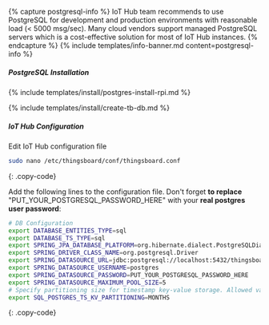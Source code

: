 {% capture postgresql-info %}
IoT Hub team recommends to use PostgreSQL for development and production environments with reasonable load (< 5000 msg/sec).
Many cloud vendors support managed PostgreSQL servers which is a cost-effective solution for most of IoT Hub instances.
{% endcapture %}
{% include templates/info-banner.md content=postgresql-info %}

##### PostgreSQL Installation

{% include templates/install/postgres-install-rpi.md %}

{% include templates/install/create-tb-db.md %}

##### IoT Hub Configuration

Edit IoT Hub configuration file 

```bash 
sudo nano /etc/thingsboard/conf/thingsboard.conf
``` 
{: .copy-code}

Add the following lines to the configuration file. Don't forget **to replace** "PUT_YOUR_POSTGRESQL_PASSWORD_HERE" with your **real postgres user password**:

```bash
# DB Configuration 
export DATABASE_ENTITIES_TYPE=sql
export DATABASE_TS_TYPE=sql
export SPRING_JPA_DATABASE_PLATFORM=org.hibernate.dialect.PostgreSQLDialect
export SPRING_DRIVER_CLASS_NAME=org.postgresql.Driver
export SPRING_DATASOURCE_URL=jdbc:postgresql://localhost:5432/thingsboard
export SPRING_DATASOURCE_USERNAME=postgres
export SPRING_DATASOURCE_PASSWORD=PUT_YOUR_POSTGRESQL_PASSWORD_HERE
export SPRING_DATASOURCE_MAXIMUM_POOL_SIZE=5
# Specify partitioning size for timestamp key-value storage. Allowed values: DAYS, MONTHS, YEARS, INDEFINITE.
export SQL_POSTGRES_TS_KV_PARTITIONING=MONTHS
```
{: .copy-code}